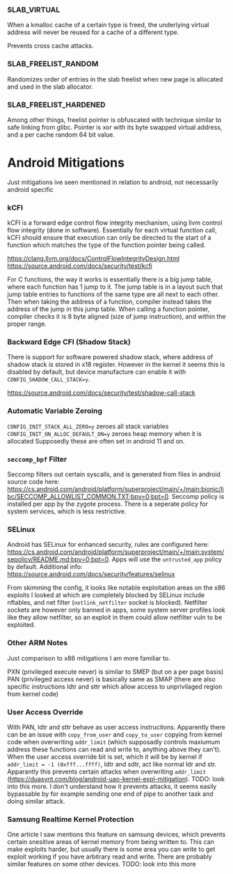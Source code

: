 ### SLAB_VIRTUAL
When a kmalloc cache of a certain type is freed, the underlying virtual address will never be reused for a cache of a different type.

Prevents cross cache attacks.

### SLAB_FREELIST_RANDOM
Randomizes order of entries in the slab freelist when new page is allocated and used in the slab allocator.

### SLAB_FREELIST_HARDENED
Among other things, freelist pointer is obfuscated with technique similar to safe linking from glibc.
Pointer is xor with its byte swapped virtual address, and a per cache random 64 bit value.

# Android Mitigations
Just mitigations ive seen mentioned in relation to android, not necessarily android specific

### kCFI
kCFI is a forward edge control flow integrity mechanism, using llvm control flow integrity (done in software). Essentially for each virtual function call, kCFI should ensure that execution can only be directed to the start of a function which matches the type of the function pointer being called.

https://clang.llvm.org/docs/ControlFlowIntegrityDesign.html
https://source.android.com/docs/security/test/kcfi

For C functions, the way it works is essentially there is a big jump table, where each function has 1 jump to it. The jump table is in a layout such that jump table entries to functions of the same type are all next to each other. Then when taking the address of a function, compiler instead takes the address of the jump in this jump table. When calling a function pointer, compiler checks it is 8 byte aligned (size of jump instruction), and within the proper range.

### Backward Edge CFI (Shadow Stack)
There is support for software powered shadow stack, where address of shadow stack is stored in x18 register. However in the kernel it seems this is disabled by default, but device manufacture can enable it with `CONFIG_SHADOW_CALL_STACK=y`.

https://source.android.com/docs/security/test/shadow-call-stack

### Automatic Variable Zeroing
`CONFIG_INIT_STACK_ALL_ZERO=y` zeroes all stack variables
`CONFIG_INIT_ON_ALLOC_DEFAULT_ON=y` zeroes heap memory when it is allocated
Supposedly these are often set in android 11 and on.

### `seccomp_bpf` Filter
Seccomp filters out certain syscalls, and is generated from files in android source code here: https://cs.android.com/android/platform/superproject/main/+/main:bionic/libc/SECCOMP_ALLOWLIST_COMMON.TXT;bpv=0;bpt=0. Seccomp policy is installed per app by the zygote process. There is a seperate policy for system services, which is less restrictive.

### SELinux
Android has SELinux for enhanced security, rules are configured here: https://cs.android.com/android/platform/superproject/main/+/main:system/sepolicy/README.md;bpv=0;bpt=0. Apps will use the `untrusted_app` policy by default.
Additional info: https://source.android.com/docs/security/features/selinux

From skimming the config, it looks like notable exploitation areas on the x86 exploits I looked at which are completely blocked by SELinux include nftables, and net filter (`netlink_netfilter` socket is blocked). Netfilter sockets are however only banned in apps, some system server profiles look like they allow netfilter, so an exploit in them could allow netfilter vuln to be exploited.

### Other ARM Notes
Just comparison to x86 mitigations I am more familiar to.

PXN (privileged execute never) is similar to SMEP (but on a per page basis)
PAN (privileged access never) is basically same as SMAP (there are also specific instructions ldtr and sttr which allow access to unprivilaged region from kernel code)

### User Access Override
With PAN, ldtr and sttr behave as user access instrucitons. Apparently there can be an issue with `copy_from_user` and `copy_to_user` copying from kernel code when overwriting `addr_limit` (which supposadly controls maxiumum address these functions can read and write to, anything above they can't).
When the user access override bit is set, which it will be by kernel if `addr_limit = -1 (0xfff...ffff)`, ldtr and sdtr, act like normal ldr and str. Apparantly this prevents certain attacks when overwriting `addr_limit` (https://duasynt.com/blog/android-uao-kernel-expl-mitigation).
TODO: look into this more. I don't understand how it prevents attacks, it seems easily bypassable by for example sending one end of pipe to another task and doing similar attack.

### Samsung Realtime Kernel Protection
One article I saw mentions this feature on samsung devices, which prevents certain snesitive areas of kernel memory from being written to. This can make exploits harder, but usually there is some area you can write to get exploit working if you have arbitrary read and write. There are probably similar features on some other devices.
TODO: look into this more